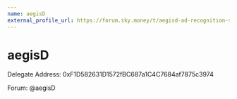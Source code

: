 ```yaml
---
name: aegisD
external_profile_url: https://forum.sky.money/t/aegisd-ad-recognition-submission/26145
---
```


# aegisD

Delegate Address: 0xF1D582631D1572fBC687a1C4C7684af7875c3974

Forum: @aegisD
